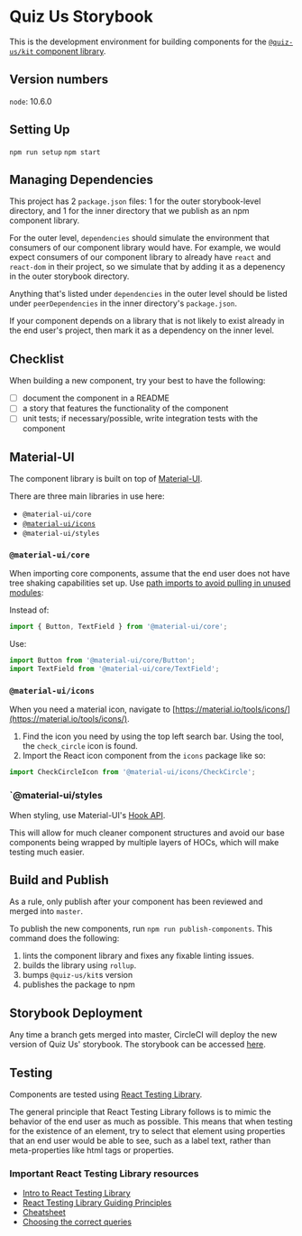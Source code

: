 # Quiz Us Storybook

This is the development environment for building components for the [`@quiz-us/kit` component library](https://www.npmjs.com/package/@quiz-us/kit).

## Version numbers
`node`: 10.6.0

## Setting Up

`npm run setup`
`npm start`

## Managing Dependencies

This project has 2 `package.json` files: 1 for the outer storybook-level
directory, and 1 for the inner directory that we publish as an npm component
library.

For the outer level, `dependencies` should simulate the environment that
consumers of our component library would have. For example, we would expect
consumers of our component library to already have `react` and `react-dom` in
their project, so we simulate that by adding it as a depenency in the outer
storybook directory.

Anything that's listed under `dependencies` in the outer level should be listed
under `peerDependencies` in the inner directory's `package.json`.

If your component depends on a library that is not likely to exist already in
the end user's project, then mark it as a dependency on the inner level.

## Checklist

When building a new component, try your best to have the following:

- [ ] document the component in a README
- [ ] a story that features the functionality of the component
- [ ] unit tests; if necessary/possible, write integration tests with the component

## Material-UI

The component library is built on top of [Material-UI](https://material-ui.com/).

There are three main libraries in use here:

- `@material-ui/core`
- [`@material-ui/icons`](https://www.npmjs.com/package/@material-ui/icons)
- `@material-ui/styles`

### `@material-ui/core`

When importing core components, assume that the end user does not have tree shaking capabilities set up. Use [path imports to avoid pulling in unused modules](https://material-ui.com/guides/minimizing-bundle-size/):

Instead of:

```js
import { Button, TextField } from '@material-ui/core';
```

Use:

```js
import Button from '@material-ui/core/Button';
import TextField from '@material-ui/core/TextField';
```

### `@material-ui/icons`

When you need a material icon, navigate to [https://material.io/tools/icons/](https://material.io/tools/icons/).

1. Find the icon you need by using the top left search bar. Using the tool, the
   `check_circle` icon is found.
2. Import the React icon component from the `icons` package like so:

```js
import CheckCircleIcon from '@material-ui/icons/CheckCircle';
```

### `@material-ui/styles

When styling, use Material-UI's [Hook API](https://material-ui.com/styles/basics/#hook-api).

This will allow for much cleaner component structures and avoid our base
components being wrapped by multiple layers of HOCs, which will make testing
much easier.

## Build and Publish

As a rule, only publish after your component has been reviewed and merged into `master`.

To publish the new components, run `npm run publish-components`. This command does the following:

1. lints the component library and fixes any fixable linting issues.
2. builds the library using `rollup`.
3. bumps `@quiz-us/kit`s version
4. publishes the package to npm

## Storybook Deployment

Any time a branch gets merged into master, CircleCI will deploy the new version
of Quiz Us' storybook. The storybook can be accessed [here](http://storybook-quizus.s3-website-us-west-2.amazonaws.com).

## Testing

Components are tested using
[React Testing Library](https://testing-library.com/docs/react-testing-library/intro).

The general principle that React Testing Library follows is to mimic the
behavior of the end user as much as possible. This means that when testing for
the existence of an element, try to select that element using properties that an
end user would be able to see, such as a label text, rather than meta-properties
like html tags or properties.

### Important React Testing Library resources

- [Intro to React Testing Library](https://testing-library.com/docs/react-testing-library/intro)
- [React Testing Library Guiding Principles](https://testing-library.com/docs/guiding-principles)
- [Cheatsheet](https://testing-library.com/docs/react-testing-library/cheatsheet)
- [Choosing the correct queries](https://testing-library.com/docs/guide-which-query)
